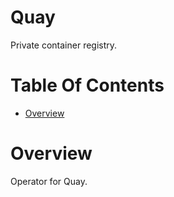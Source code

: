 # Quay
Private container registry.

# Table Of Contents
- [Overview](#overview)

# Overview
Operator for Quay.